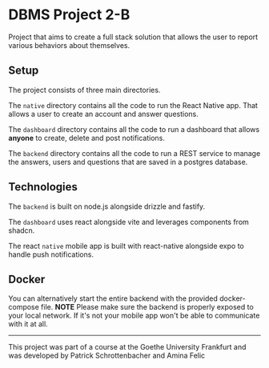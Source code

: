 # DBMS Project 2-B

Project that aims to create a full stack solution that allows the user to report various
behaviors about themselves.

## Setup

The project consists of three main directories.

The `native` directory contains all the code to run the React Native app. That allows a 
user to create an account and answer questions.

The `dashboard` directory contains all the code to run a dashboard that allows **anyone** to create, delete and post notifications.

The `backend` directory contains all the code to run a REST service to manage the answers, users and questions that are saved in a postgres database.

## Technologies
The `backend` is built on node.js alongside drizzle and fastify.

The `dashboard` uses react alongside vite and leverages components from shadcn.

The react `native` mobile app is built with react-native alongside expo to handle push notifications. 

## Docker
You can alternatively start the entire backend with the provided docker-compose file.
**NOTE** Please make sure the backend is properly exposed to your local network.
If it's not your mobile app won't be able to communicate with it at all.

---
This project was part of a course at the Goethe University Frankfurt and was developed by
Patrick Schrottenbacher and Amina Felic